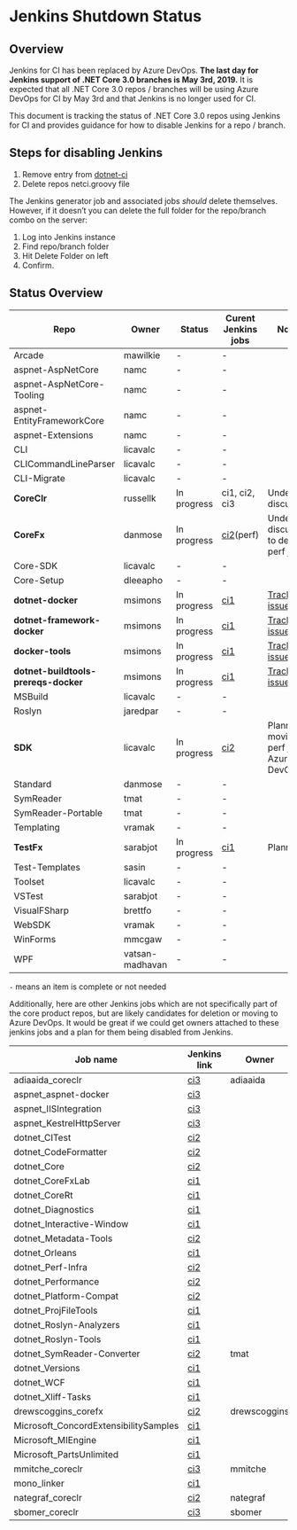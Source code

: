 # Jenkins Shutdown Status

## Overview

Jenkins for CI has been replaced by Azure DevOps.  **The last day for Jenkins support of .NET Core 3.0 branches is May 3rd, 2019.**  It is expected that all .NET Core 3.0 repos / branches will be using Azure DevOps for CI by May 3rd and that Jenkins is no longer used for CI.

This document is tracking the status of .NET Core 3.0 repos using Jenkins for CI and provides guidance for how to disable Jenkins for a repo / branch.

## Steps for disabling Jenkins

1. Remove entry from [dotnet-ci](https://github.com/dotnet/dotnet-ci/blob/master/data/repolist.txt)
2. Delete repos netci.groovy file

The Jenkins generator job and associated jobs *should* delete themselves. However, if it doesn’t you can delete the full folder for the repo/branch combo on the server:

1. Log into Jenkins instance
2. Find repo/branch folder
3. Hit Delete Folder on left
4. Confirm.

## Status Overview

| Repo                       | Owner            | Status      | Curent Jenkins jobs | Notes |
| ---------------------------| ---------------- | ----------- | ------------------- | ----- |
| Arcade                     | mawilkie         | -           | - ||
| aspnet-AspNetCore          | namc             | -           | - ||
| aspnet-AspNetCore-Tooling  | namc             | -           | - ||
| aspnet-EntityFrameworkCore | namc             | -           | - ||
| aspnet-Extensions          | namc             | -           | - ||
| CLI                        | licavalc         | -           | - ||
| CLICommandLineParser       | licavalc         | -           | - ||
| CLI-Migrate                | licavalc         | -           | - ||
| **CoreClr**                | russellk         | In progress | ci1, ci2, ci3 | Under discussion |
| **CoreFx**                 | danmose          | In progress | [ci2](https://ci2.dot.net/job/dotnet_corefx/job/perf/)(perf) | Under discussion to delete perf job |
| Core-SDK                   | licavalc         | -           | - ||
| Core-Setup                 | dleeapho         | -           | - ||
| **dotnet-docker**          | msimons          | In progress | [ci1](https://ci.dot.net/job/dotnet_dotnet-docker/) | [Tracking issue](https://github.com/dotnet/dotnet-docker/issues/744) |
| **dotnet-framework-docker**| msimons          | In progress | [ci1](https://ci.dot.net/job/Microsoft_dotnet-framework-docker/) | [Tracking issue](https://github.com/Microsoft/dotnet-framework-docker/issues/225) |
| **docker-tools**           | msimons          | In progress | [ci1](https://ci.dot.net/job/dotnet_docker-tools/) | [Tracking issue](https://github.com/dotnet/docker-tools/issues/147) |
|**dotnet-buildtools-prereqs-docker** | msimons | In progress | [ci1](https://ci.dot.net/job/dotnet_dotnet-buildtools-prereqs-docker/) | [Tracking issue](https://github.com/dotnet/dotnet-buildtools-prereqs-docker/issues/84) |
| MSBuild                    | licavalc         | -           | - ||
| Roslyn                     | jaredpar         | -           | - ||
| **SDK**                    | licavalc         | In progress | [ci2](https://ci2.dot.net/job/dotnet_sdk/) | Planned, moving perf job to Azure DevOps |
| Standard                   | danmose          | -           | - ||
| SymReader                  | tmat             | -           | - ||
| SymReader-Portable         | tmat             | -           | - ||
| Templating                 | vramak           | -           | - ||
| **TestFx**                 | sarabjot         | In progress | [ci1](https://ci.dot.net/job/Microsoft_testfx/job/master/) | Planned |
| Test-Templates             | sasin            | -           | - ||
| Toolset                    | licavalc         | -           | - ||
| VSTest                     | sarabjot         | -           | - ||
| VisualFSharp               | brettfo          | -           | - ||
| WebSDK                     | vramak           | -           | - ||
| WinForms                   | mmcgaw           | -           | - ||
| WPF                        | vatsan-madhavan  | -           | - ||

`-` means an item is complete or not needed

Additionally, here are other Jenkins jobs which are not specifically part of the core product repos, but are likely candidates for deletion or moving to Azure DevOps.  It would be great if we could get owners attached to these jenkins jobs and a plan for them being disabled from Jenkins.


| Job name                      | Jenkins link                                                                | Owner        | Removal plan |
| ----------------------------- | --------------------------------------------------------------------------- | ------------ | ------------ |
| adiaaida_coreclr              | [ci3](https://ci3.dot.net/job/adiaaida_coreclr/)                            | adiaaida     ||
| aspnet_aspnet-docker          | [ci3](https://ci3.dot.net/job/aspnet_aspnet-docker/)                        |              ||
| aspnet_IISIntegration         | [ci3](https://ci3.dot.net/job/aspnet_IISIntegration/job/master/)            |              ||
| aspnet_KestrelHttpServer      | [ci3](https://ci3.dot.net/job/aspnet_KestrelHttpServer/job/master/)         |              ||
| dotnet_CITest                 | [ci2](https://ci2.dot.net/job/dotnet_citest/)                               |              ||
| dotnet_CodeFormatter          | [ci2](https://ci2.dot.net/job/dotnet_codeformatter/)                        |              ||
| dotnet_Core                   | [ci2](https://ci2.dot.net/job/dotnet_core/)                                 |              ||
| dotnet_CoreFxLab              | [ci1](https://ci.dot.net/job/dotnet_corefxlab/job/master/)                  |              ||
| dotnet_CoreRt                 | [ci1](https://ci.dot.net/job/dotnet_corert/job/master/)                     |              ||
| dotnet_Diagnostics            | [ci1](https://ci.dot.net/job/dotnet_diagnostics/)                           |              ||
| dotnet_Interactive-Window     | [ci1](https://ci.dot.net/job/dotnet_ProjFileTools/)                         |              ||
| dotnet_Metadata-Tools         | [ci2](https://ci2.dot.net/job/dotnet_metadata-tools/)                       |              ||
| dotnet_Orleans                | [ci1](https://ci.dot.net/job/dotnet_orleans/)                               |              ||
| dotnet_Perf-Infra             | [ci2](https://ci2.dot.net/job/dotnet_perf-infra/)                           |              ||
| dotnet_Performance            | [ci2](https://ci2.dot.net/job/dotnet_performance/)                          |              ||
| dotnet_Platform-Compat        | [ci2](https://ci2.dot.net/job/dotnet_platform-compat/)                      |              ||
| dotnet_ProjFileTools          | [ci1](https://ci.dot.net/job/dotnet_ProjFileTools/)                         |              ||
| dotnet_Roslyn-Analyzers       | [ci1](https://ci.dot.net/job/dotnet_roslyn-analyzers/job/master/)           |              ||
| dotnet_Roslyn-Tools           | [ci1](https://ci.dot.net/job/dotnet_roslyn-tools/)                          |              ||
| dotnet_SymReader-Converter    | [ci2](https://ci2.dot.net/job/dotnet_symreader-converter/)                  | tmat         ||
| dotnet_Versions               | [ci1](https://ci.dot.net/job/dotnet_versions/)                              |              ||
| dotnet_WCF                    | [ci1](https://ci.dot.net/job/dotnet_wcf/job/master/)                        |              ||
| dotnet_Xliff-Tasks            | [ci1](https://ci.dot.net/job/dotnet_xliff-tasks/)                           |              ||
| drewscoggins_corefx           | [ci2](https://ci2.dot.net/job/drewscoggins_corefx/)                         | drewscoggins ||
| Microsoft_ConcordExtensibilitySamples | [ci1](https://ci.dot.net/job/Microsoft_ConcordExtensibilitySamples/)|              ||
| Microsoft_MIEngine            | [ci1](https://ci.dot.net/job/Microsoft_MIEngine/)                           |              ||
| Microsoft_PartsUnlimited      | [ci1](https://ci.dot.net/job/Microsoft_PartsUnlimited/)                     |              ||
| mmitche_coreclr               | [ci3](https://ci3.dot.net/job/mmitche_coreclr/)                             | mmitche      ||
| mono_linker                   | [ci1](https://ci.dot.net/job/mono_linker/)                                  |              ||
| nategraf_coreclr              | [ci2](https://ci2.dot.net/job/nategraf_coreclr/)                            | nategraf     ||
| sbomer_coreclr                | [ci3](https://ci3.dot.net/job/sbomer_coreclr/)                              | sbomer       ||
